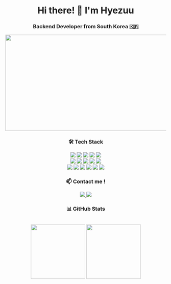 <div align="center"> 
 
# Hi there! 👋 I'm Hyezuu
### Backend Developer from South Korea 🇰🇷

<a href="https://www.gitanimals.org/en_US?utm_medium=image&utm_source=hyezuu&utm_content=farm">
<img
  src="https://render.gitanimals.org/farms/hyezuu"
  width="600"
  height="300"
/>
</a>

### 🛠️ Tech Stack

<p>
<img src="https://img.shields.io/badge/Java-007396?style=flat-square&logo=Java&logoColor=white"/>
<img src="https://img.shields.io/badge/Spring-6DB33F?style=flat-square&logo=Spring&logoColor=white"/>
<img src="https://img.shields.io/badge/Spring Boot-6DB33F?style=flat-square&logo=Spring Boot&logoColor=white"/>
<img src="https://img.shields.io/badge/Spring Data JPA-6DB33F?style=flat-square&logo=Spring&logoColor=white"/>
<img src="https://img.shields.io/badge/Spring Security-6DB33F?style=flat-square&logo=Spring Security&logoColor=white"/>
<br>
<img src="https://img.shields.io/badge/MySQL-4479A1?style=flat-square&logo=MySQL&logoColor=white"/>
<img src="https://img.shields.io/badge/Redis-DC382D?style=flat-square&logo=Redis&logoColor=white"/>
<img src="https://img.shields.io/badge/HTML5-E34F26?style=flat-square&logo=HTML5&logoColor=white"/>
<img src="https://img.shields.io/badge/CSS3-1572B6?style=flat-square&logo=CSS3&logoColor=white"/>
<img src="https://img.shields.io/badge/JavaScript-F7DF1E?style=flat-square&logo=JavaScript&logoColor=black"/>
  <br>
<img src="https://img.shields.io/badge/Thymeleaf-005F0F?style=flat-square&logo=Thymeleaf&logoColor=white"/>
<img src="https://img.shields.io/badge/AWS-232F3E?style=flat-square&logo=Amazon AWS&logoColor=white"/>
<img src="https://img.shields.io/badge/Docker-2496ED?style=flat-square&logo=Docker&logoColor=white"/>
<img src="https://img.shields.io/badge/Git-F05032?style=flat-square&logo=Git&logoColor=white"/>
<img src="https://img.shields.io/badge/GitHub-181717?style=flat-square&logo=GitHub&logoColor=white"/>
<img src="https://img.shields.io/badge/IntelliJ IDEA-000000?style=flat-square&logo=IntelliJ IDEA&logoColor=white"/>
</p>

### 📫 Contact me !

<a href="https://blog.naver.com/hyezuuu">
   <img src="https://img.shields.io/badge/Tech Blog-03C75A?style=flat-square&logo=Naver&logoColor=white"/>
</a>
<a href="mailto:duudu0704@gmail.com">
   <img src="https://img.shields.io/badge/Gmail-EA4335?style=flat-square&logo=Gmail&logoColor=white"/>
</a>

### 📊 GitHub Stats
<br>
<img src="https://github-readme-stats.vercel.app/api?username=hyezuu&show_icons=true&theme=omni" height="170"/>
<img src="https://github-readme-stats.vercel.app/api/top-langs/?username=hyezuu&layout=compact&theme=omni" height="170"/>

</div>
